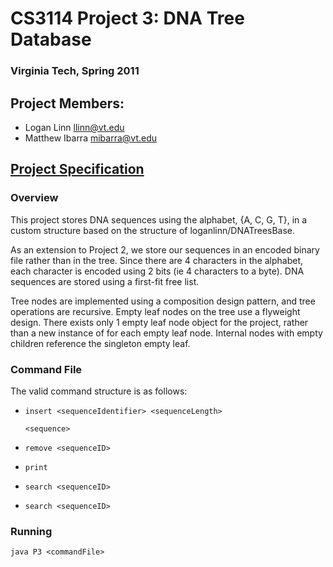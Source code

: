 # CS3114 Project 3: DNA Tree Database
### Virginia Tech, Spring 2011

## Project Members:
- Logan Linn <llinn@vt.edu>
- Matthew Ibarra <mibarra@vt.edu>

## [Project Specification](http://github.com/loganlinn/DNATrees/raw/master/P3_spec.pdf)

### Overview
This project stores DNA sequences using the alphabet, {A, C, G, T}, in a custom structure based on the structure of loganlinn/DNATreesBase.

As an extension to Project 2, we store our sequences in an encoded binary file rather than in the tree. Since there are 4 characters in the alphabet, each character is encoded using 2 bits (ie 4 characters to a byte). DNA sequences are stored using a first-fit free list. 

Tree nodes are implemented using a composition design pattern, and tree operations are recursive. 
Empty leaf nodes on the tree use a flyweight design. There exists only 1 empty leaf node object for the project, rather than a new instance of for each empty leaf node. Internal nodes with empty children reference the singleton empty leaf.

### Command File
The valid command structure is as follows:

* `insert <sequenceIdentifier> <sequenceLength>`

  `<sequence>`

* `remove <sequenceID>`

* `print`

* `search <sequenceID>`

* `search <sequenceID>`

### Running
`java P3 <commandFile>`

